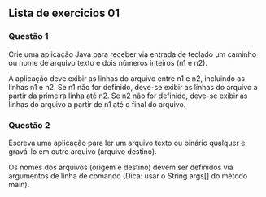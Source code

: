 <h2>Lista de exercicios 01</h2>

<h3>Questão 1</h3>

<p>
Crie uma aplicação Java para receber via entrada de teclado um caminho ou nome de arquivo texto e dois números inteiros (n1 e n2).
</p>

<p>
A aplicação deve exibir as linhas do arquivo entre n1 e n2, incluindo as linhas n1 e n2. Se n1 não for definido, deve-se exibir as linhas do arquivo a partir da primeira linha até n2. Se n2 não for definido, deve-se exibir as linhas do arquivo a partir de n1 até o final do arquivo.
</p>

<h3>Questão 2</h3>

<p>
Escreva uma aplicação para ler um arquivo texto ou binário qualquer e gravá-lo em outro arquivo (arquivo destino).
</p>

<p>
Os nomes dos arquivos (origem e destino) devem ser definidos via argumentos de linha de comando (Dica: usar o String args[] do método main).
</p>